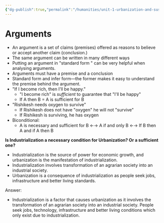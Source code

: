 ```yaml
---
{"dg-publish":true,"permalink":"/humanities/unit-1-urbanization-and-sustainability/class-notes-and-work/8-26-07-2022-arguments-industrialization-and-urbanization/"}
---
```


# Arguments
- An argument is a set of claims (premises) offered as reasons to believe or accept another claim (conclusion.)
- The same argument can be written in many different ways
- Putting an argument in "standard form " can be very helpful when analysing arguments.
- Arguments  must have a premise and a conclusion
- Standard form and infer form—the former makes it easy to understand the premise behind the argument.
- "If I become rich, then I'll be happy."
	- "I become rich" is *sufficient* to guarantee that "I'll be happy"
	- If A then B = A is sufficient for B
- "Rishikesh needs oxygen to survive"
	- If Rishikesh does not have "oxygen" he will not "survive"
	- If Rishikesh is surviving, he has oxygen
- Biconditional:
	- A is necessary and sufficient for B ←→ A if and only B ←→ If B then A and if A then B


**Is Industrialization a necessary condition for Urbanization? Or a sufficient one?**
- Industrialization is the source of power for economic growth, and urbanization is the manifestation of industrialization. 
- Industrialization involves transformation of an agrarian society into an industrial society.
- Urbanization is a consequence of industrialization as people seek jobs, infrastructure and better living standards.


Answer: 
- Industrialization is a factor that causes urbanization as it involves the transformation of an agrarian society into an industrial society. People seek jobs, technology, infrastructure and better living conditions which only exist due to industrialization.